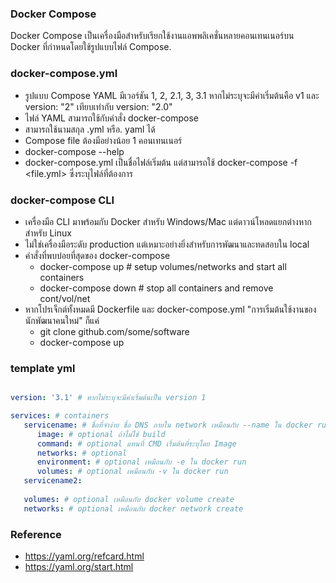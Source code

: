 ### Docker Compose

Docker Compose เป็นเครื่องมือสำหรับเรียกใช้งานแอพพลิเคชั่นหลายคอนเทนเนอร์บน Docker ที่กำหนดโดยใช้รูปแบบไฟล์ Compose.

### docker-compose.yml

- รูปแบบ Compose YAML มีเวอร์ชัน 1, 2, 2.1, 3, 3.1 หากไม่ระบุจะมีค่าเริ่มต้นคือ v1 และ version: "2" เทียบเท่ากับ version: "2.0"
- ไฟล์ YAML สามารถใช้กับคำสั่ง docker-compose
- สามารถใช้นามสกุล .yml หรือ. yaml ได้
- Compose file ต้องมีอย่างน้อย 1 คอนเทนเนอร์
- docker-compose --help
- docker-compose.yml เป็นชื่อไฟล์เริ่มต้น แต่สามารถใช้ docker-compose -f <file.yml> ซึ่งระบุไฟล์ที่ต้องการ

### docker-compose CLI

- เครื่องมือ CLI มาพร้อมกับ Docker สำหรับ Windows/Mac แต่ดาวน์โหลดแยกต่างหากสำหรับ Linux
- ไม่ใช่เครื่องมือระดับ production แต่เหมาะอย่างยิ่งสำหรับการพัฒนาและทดสอบใน local
- คำสั่งที่พบบ่อยที่สุดของ docker-compose
   - docker-compose up # setup volumes/networks and start all containers
   - docker-compose down # stop all containers and remove cont/vol/net
- หากโปรเจ็กต์ทั้งหมดมี Dockerfile และ docker-compose.yml
"การเริ่มต้นใช้งานของนักพัฒนาคนใหม่" ก็แค่ 
   - git clone github.com/some/software
   - docker-compose up

### template yml

```yml

version: '3.1' # หากไม่ระบุจะมีค่าเริ่มต้นเป็น version 1

services: # containers
   servicename: # ชื่อที่จำง่าย ชื่อ DNS ภายใน network เหมือนกับ --name ใน docker run 
      image: # optional ถ้าไม่ใช้ build
      command: # optional แทนที่ CMD เริ่มต้นที่ระบุโดย Image
      networks: # optional
      environment: # optional เหมือนกับ -e ใน docker run
      volumes: # optional เหมือนกับ -v ใน docker run
   servicename2:
   
   volumes: # optional เหมือนกับ docker volume create
   networks: # optional เหมือนกับ docker network create
```

### Reference

- https://yaml.org/refcard.html
- https://yaml.org/start.html
